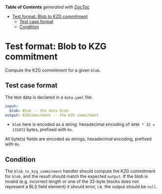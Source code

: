 <!-- START doctoc generated TOC please keep comment here to allow auto update -->
<!-- DON'T EDIT THIS SECTION, INSTEAD RE-RUN doctoc TO UPDATE -->
**Table of Contents**  *generated with [DocToc](https://github.com/thlorenz/doctoc)*

- [Test format: Blob to KZG commitment](#test-format-blob-to-kzg-commitment)
  - [Test case format](#test-case-format)
  - [Condition](#condition)

<!-- END doctoc generated TOC please keep comment here to allow auto update -->

# Test format: Blob to KZG commitment

Compute the KZG commitment for a given `blob`.

## Test case format

The test data is declared in a `data.yaml` file:

```yaml
input:
  blob: Blob -- the data blob
output: KZGCommitment -- The KZG commitment
```

- `blob` here is encoded as a string: hexadecimal encoding of `4096 * 32 = 131072` bytes, prefixed with `0x`.

All byte(s) fields are encoded as strings, hexadecimal encoding, prefixed with `0x`.

## Condition

The `blob_to_kzg_commitment` handler should compute the KZG commitment for `blob`, and the result should match the expected `output`. If the blob is invalid (e.g. incorrect length or one of the 32-byte blocks does not represent a BLS field element) it should error, i.e. the output should be `null`.
